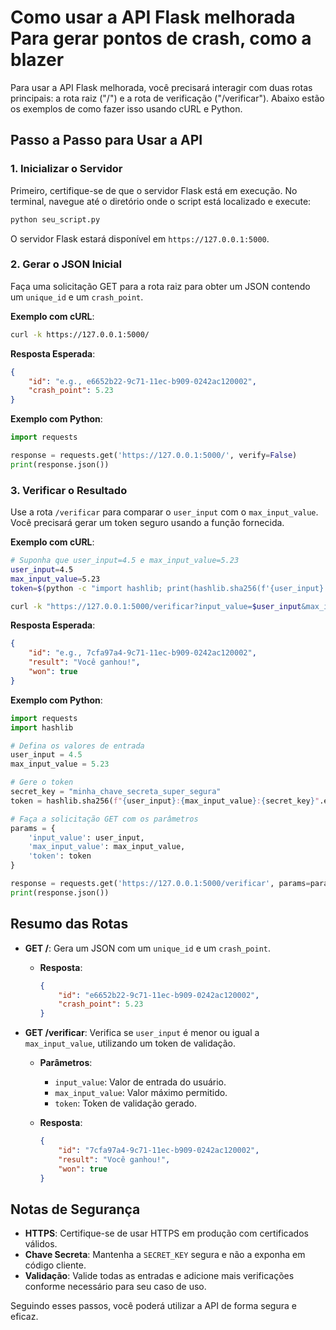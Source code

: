 # Como usar a API Flask melhorada Para gerar pontos de crash, como a blazer

Para usar a API Flask melhorada, você precisará interagir com duas rotas principais: a rota raiz ("/") e a rota de verificação ("/verificar"). Abaixo estão os exemplos de como fazer isso usando cURL e Python.

## Passo a Passo para Usar a API

### 1. Inicializar o Servidor

Primeiro, certifique-se de que o servidor Flask está em execução. No terminal, navegue até o diretório onde o script está localizado e execute:

```bash
python seu_script.py
```

O servidor Flask estará disponível em `https://127.0.0.1:5000`.

### 2. Gerar o JSON Inicial

Faça uma solicitação GET para a rota raiz para obter um JSON contendo um `unique_id` e um `crash_point`.

**Exemplo com cURL**:

```bash
curl -k https://127.0.0.1:5000/
```

**Resposta Esperada**:

```json
{
    "id": "e.g., e6652b22-9c71-11ec-b909-0242ac120002",
    "crash_point": 5.23
}
```

**Exemplo com Python**:

```python
import requests

response = requests.get('https://127.0.0.1:5000/', verify=False)
print(response.json())
```

### 3. Verificar o Resultado

Use a rota `/verificar` para comparar o `user_input` com o `max_input_value`. Você precisará gerar um token seguro usando a função fornecida.

**Exemplo com cURL**:

```bash
# Suponha que user_input=4.5 e max_input_value=5.23
user_input=4.5
max_input_value=5.23
token=$(python -c "import hashlib; print(hashlib.sha256(f'{user_input}:{max_input_value}:minha_chave_secreta_super_segura'.encode()).hexdigest())")

curl -k "https://127.0.0.1:5000/verificar?input_value=$user_input&max_input_value=$max_input_value&token=$token"
```

**Resposta Esperada**:

```json
{
    "id": "e.g., 7cfa97a4-9c71-11ec-b909-0242ac120002",
    "result": "Você ganhou!",
    "won": true
}
```

**Exemplo com Python**:

```python
import requests
import hashlib

# Defina os valores de entrada
user_input = 4.5
max_input_value = 5.23

# Gere o token
secret_key = "minha_chave_secreta_super_segura"
token = hashlib.sha256(f"{user_input}:{max_input_value}:{secret_key}".encode()).hexdigest()

# Faça a solicitação GET com os parâmetros
params = {
    'input_value': user_input,
    'max_input_value': max_input_value,
    'token': token
}

response = requests.get('https://127.0.0.1:5000/verificar', params=params, verify=False)
print(response.json())
```

## Resumo das Rotas

- **GET /**: Gera um JSON com um `unique_id` e um `crash_point`.
  - **Resposta**:

    ```json
    {
        "id": "e6652b22-9c71-11ec-b909-0242ac120002",
        "crash_point": 5.23
    }
    ```

- **GET /verificar**: Verifica se `user_input` é menor ou igual a `max_input_value`, utilizando um token de validação.
  - **Parâmetros**:
    - `input_value`: Valor de entrada do usuário.
    - `max_input_value`: Valor máximo permitido.
    - `token`: Token de validação gerado.
  - **Resposta**:

    ```json
    {
        "id": "7cfa97a4-9c71-11ec-b909-0242ac120002",
        "result": "Você ganhou!",
        "won": true
    }
    ```

## Notas de Segurança

- **HTTPS**: Certifique-se de usar HTTPS em produção com certificados válidos.
- **Chave Secreta**: Mantenha a `SECRET_KEY` segura e não a exponha em código cliente.
- **Validação**: Valide todas as entradas e adicione mais verificações conforme necessário para seu caso de uso.

Seguindo esses passos, você poderá utilizar a API de forma segura e eficaz.

